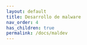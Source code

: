 ```yaml
---
layout: default
title: Desarrollo de malware
nav_order: 4
has_children: true
permalink: /docs/maldev
---
```

